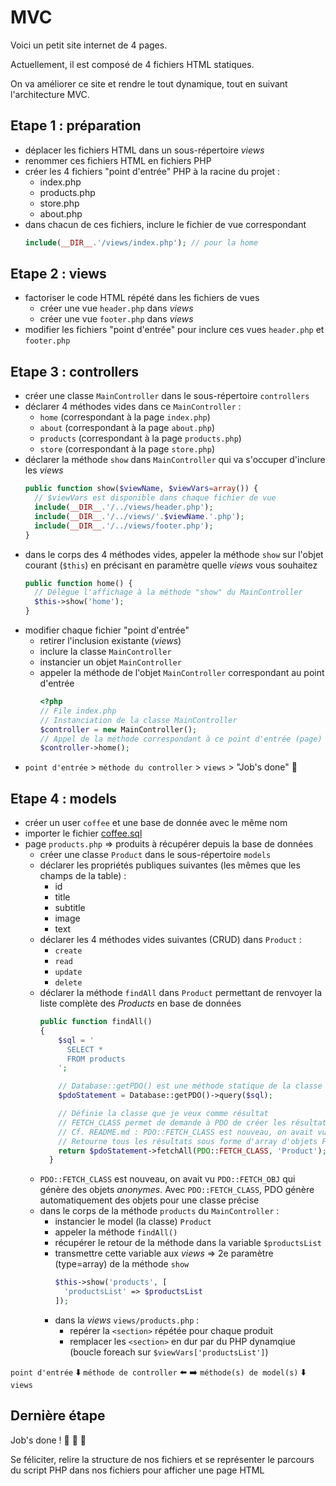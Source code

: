 # MVC

Voici un petit site internet de 4 pages.

Actuellement, il est composé de 4 fichiers HTML statiques.

On va améliorer ce site et rendre le tout dynamique, tout en suivant l'architecture MVC.

## Etape 1 : préparation

- déplacer les fichiers HTML dans un sous-répertoire _views_
- renommer ces fichiers HTML en fichiers PHP
- créer les 4 fichiers "point d'entrée" PHP à la racine du projet :
  - index.php
  - products.php
  - store.php
  - about.php
- dans chacun de ces fichiers, inclure le fichier de vue correspondant
  ```php
  include(__DIR__.'/views/index.php'); // pour la home
  ```

## Etape 2 : views

- factoriser le code HTML répété dans les fichiers de vues
  - créer une vue `header.php` dans _views_
  - créer une vue `footer.php` dans _views_
- modifier les fichiers "point d'entrée" pour inclure ces vues `header.php` et `footer.php`

## Etape 3 : controllers

- créer une classe `MainController` dans le sous-répertoire `controllers`
- déclarer 4 méthodes vides dans ce `MainController` :
  - `home` (correspondant à la page `index.php`)
  - `about` (correspondant à la page `about.php`)
  - `products` (correspondant à la page `products.php`)
  - `store` (correspondant à la page `store.php`)
- déclarer la méthode `show` dans `MainController` qui va s'occuper d'inclure les _views_
  ```php
  public function show($viewName, $viewVars=array()) {
    // $viewVars est disponible dans chaque fichier de vue
    include(__DIR__.'/../views/header.php');
    include(__DIR__.'/../views/'.$viewName.'.php');
    include(__DIR__.'/../views/footer.php');
  }
  ```
- dans le corps des 4 méthodes vides, appeler la méthode `show` sur l'objet courant (`$this`) en précisant en paramètre quelle _views_ vous souhaitez
  ```php
  public function home() {
    // Délègue l'affichage à la méthode "show" du MainController
    $this->show('home');
  }
  ```
- modifier chaque fichier "point d'entrée"
  - retirer l'inclusion existante (_views_)
  - inclure la classe `MainController`
  - instancier un objet `MainController`
  - appeler la méthode de l'objet `MainController` correspondant au point d'entrée
    ```php
    <?php
    // File index.php
    // Instanciation de la classe MainController
    $controller = new MainController();
    // Appel de la méthode correspondant à ce point d'entrée (page)
    $controller->home();
    ```
- `point d'entrée` > `méthode du controller` > `views` > "Job's done" :muscle:

## Etape 4 : models

- créer un user `coffee` et une base de donnée avec le même nom
- importer le fichier [coffee.sql](data/coffee.sql)
- page `products.php` => produits à récupérer depuis la base de données
  - créer une classe `Product` dans le sous-répertoire `models`
  - déclarer les propriétés publiques suivantes (les mêmes que les champs de la table) :
    - id
    - title
    - subtitle
    - image
    - text
  - déclarer les 4 méthodes vides suivantes (CRUD) dans `Product` :
    - `create`
    - `read`
    - `update`
    - `delete`
  - déclarer la méthode `findAll` dans `Product` permettant de renvoyer la liste complète des _Products_ en base de données
    ```php
    public function findAll()
    {
        $sql = '
          SELECT *
          FROM products
        ';

        // Database::getPDO() est une méthode statique de la classe Database fournie dans "inc/Database.php"
        $pdoStatement = Database::getPDO()->query($sql);

        // Définie la classe que je veux comme résultat
        // FETCH_CLASS permet de demande à PDO de créer les résultats en repranant la classe définie en deuxième paramètre (ici Product)
        // Cf. README.md : PDO::FETCH_CLASS est nouveau, on avait vu PDO::FETCH_OBJ qui génère des objets anonymes. Avec PDO::FETCH_CLASS, PDO génère automatiquement des objets pour une classe précise
        // Retourne tous les résultats sous forme d'array d'objets Product
        return $pdoStatement->fetchAll(PDO::FETCH_CLASS, 'Product');
      }
    ```
  - `PDO::FETCH_CLASS` est nouveau, on avait vu `PDO::FETCH_OBJ` qui génère des objets _anonymes_. Avec `PDO::FETCH_CLASS`, PDO génère automatiquement des objets pour une classe précise
  - dans le corps de la méthode `products` du `MainController` :
    - instancier le model (la classe) `Product`
    - appeler la méthode `findAll()`
    - récupérer le retour de la méthode dans la variable `$productsList`
    - transmettre cette variable aux _views_ => 2e paramètre (type=array) de la méthode `show`
      ```php
      $this->show('products', [
        'productsList' => $productsList
      ]);
      ```
    - dans la _views_ `views/products.php` :
      - repérer la `<section>` répétée pour chaque produit
      - remplacer les `<section>` en dur par du PHP dynamqiue (boucle foreach sur `$viewVars['productsList']`)

`point d'entrée`
:arrow_down:
`méthode de controller` :arrow_left: :arrow_right: `méthode(s) de model(s)`
:arrow_down:
`views`

## Dernière étape

Job's done ! :muscle: :tada: :champagne:

Se féliciter, relire la structure de nos fichiers et se représenter le parcours du script PHP dans nos fichiers pour afficher une page HTML
